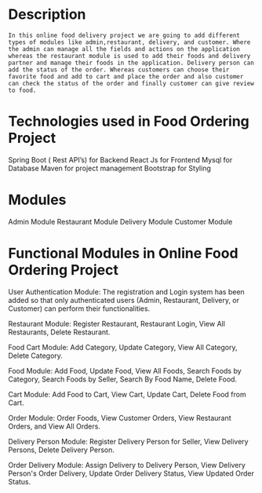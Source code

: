 # Description

	In this online food delivery project we are going to add different types of modules like admin,restaurant, delivery, and customer. Where the admin can manage all the fields and actions on the application whereas the restaurant module is used to add their foods and delivery partner and manage their foods in the application. Delivery person can add the status of the order. Whereas customers can choose their favorite food and add to cart and place the order and also customer can check the status of the order and finally customer can give review to food. 


# Technologies used in Food Ordering Project

Spring Boot ( Rest API’s) for Backend
React Js for Frontend 
Mysql for Database
Maven for project management
Bootstrap for Styling


# Modules
Admin Module
Restaurant Module
Delivery Module
Customer Module


# Functional Modules in Online Food Ordering Project

User Authentication Module:
The registration and Login system has been added so that only authenticated users (Admin, Restaurant, Delivery, or Customer) can perform their functionalities.


Restaurant Module:
Register Restaurant, Restaurant Login, View All Restaurants, Delete Restaurant.


Food Cart Module:
Add Category, Update Category, View All Category, Delete Category.


Food Module:
Add Food, Update Food, View All Foods, Search Foods by Category, Search Foods by Seller, Search By Food Name, Delete Food.

Cart Module:
Add Food to Cart, View Cart, Update Cart, Delete Food from Cart.

Order Module:
Order Foods, View Customer Orders, View Restaurant Orders, and View All Orders.


Delivery Person Module:
Register Delivery Person for Seller, View Delivery Persons, Delete Delivery Person.

Order Delivery Module:
Assign Delivery to Delivery Person, View Delivery Person's Order Delivery, Update Order Delivery Status, View Updated Order Status.
